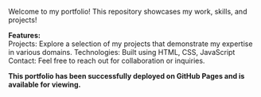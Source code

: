 Welcome to my portfolio! This repository showcases my work, skills, and projects!

<b>Features:</b><br>
Projects: Explore a selection of my projects that demonstrate my expertise in various domains.
Technologies: Built using HTML, CSS, JavaScript
Contact: Feel free to reach out for collaboration or inquiries.<br>

<b>This portfolio has been successfully deployed on GitHub Pages and is available for viewing.</b>
